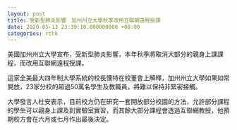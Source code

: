```yaml
---
layout: post
title: 受新型肺炎影響　加州州立大學秋季改用互聯網遠程授課
date: 2020-05-13 23:39:10.000000000 +08:00
categories: rthk
---
```


美國加州州立大學宣布，受新型肺炎影響，本年秋季將取消大部分的親身上課課程，而改用互聯網遠程授課。

這家全美最大四年制大學系統的校長懐特在校董會上解釋，加州州立大學如果如常開放，23家分校的超過50萬名學生及教職員，將難以保持非緊密接觸。

大學發言人杜安表示，目前校方仍在研究一套開放部分校園的方法，允許部分課程的學生可以親身上課及到實驗室實習，而其餘大部分課程會透過互聯網教授，他預期校方會在六月或七月作出最後決定。
